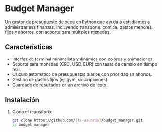 # Budget Manager

Un gestor de presupuesto de beca en Python que ayuda a estudiantes a administrar sus finanzas, incluyendo transporte, comida, gastos menores, fijos y ahorros, con soporte para múltiples monedas.

## Características
- Interfaz de terminal minimalista y dinámica con colores y animaciones.
- Soporte para monedas (CRC, USD, EUR) con tasas de cambio en tiempo real.
- Cálculo automático de presupuestos diarios con prioridad en ahorros.
- Gestión de gastos fijos (ej. gym, suscripciones).
- Guardado de resultados en un archivo de texto.

## Instalación
1. Clona el repositorio:
   ```bash
   git clone https://github.com/[tu-usuario]/budget_manager.git
   cd budget_manager